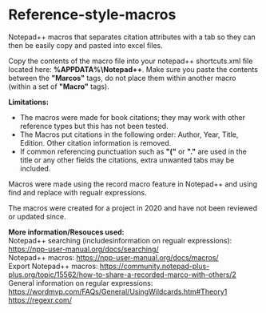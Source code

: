 # Reference-style-macros
Notepad++ macros that separates citation attributes with a tab so they can then be easily copy and pasted into excel files. 

Copy the contents of the macro file into your notepad++ shortcuts.xml file located here: <b>%APPDATA%\Notepad++</b>. Make sure you paste the contents between the <b>"Marcos"</b> tags, do not place them within another macro (within a set of <b>"Macro"</b> tags).


<b>Limitations:</b></br>
<ul>
<li>The macros were made for book citations; they may work with other reference types but this has not been tested.</li>
<li>The Macros put citations in the following order: Author, Year, Title, Edition. Other citation information is removed.</li>
<li>If common referencing punctuation such as <b>"("</b> or <b>"."</b> are used in the title or any other fields the citations, extra unwanted tabs may be included.</li>
</ul>

Macros were made using the record macro feature in Notepad++ and using find and replace with regualr expressions.

The macros were created for a project in 2020 and have not been reviewed or updated since.

<b>More information/Resouces used:</b></br>
Notepad++ searching (includesinformation on regualr expressions): https://npp-user-manual.org/docs/searching/</br>
Notepad++ macros: https://npp-user-manual.org/docs/macros/</br>
Export Notepad++ macros: https://community.notepad-plus-plus.org/topic/15562/how-to-share-a-recorded-marco-with-others/2</br>
General information on regular expressions:</br>
https://wordmvp.com/FAQs/General/UsingWildcards.htm#Theory1</br>
https://regexr.com/</br>
